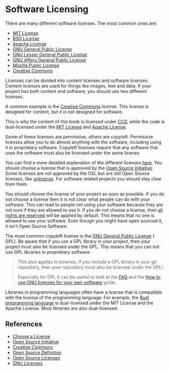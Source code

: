 # Software Licensing

There are many different software licenses. The most common ones are:

* [MIT License](https://opensource.org/licenses/MIT)
* [BSD License](https://opensource.org/licenses/BSD-3-Clause)
* [Apache License](https://www.apache.org/licenses/LICENSE-2.0)
* [GNU General Public License](https://www.gnu.org/licenses/gpl-3.0.en.html)
* [GNU Lesser General Public License](https://www.gnu.org/licenses/lgpl-3.0.en.html)
* [GNU Affero General Public License](https://www.gnu.org/licenses/agpl-3.0.en.html)
* [Mozilla Public License](https://www.mozilla.org/en-US/MPL/2.0/)
* [Creative Commons](https://creativecommons.org/licenses/)

Licenses can be divided into content licenses and software licenses. Content licenses are used for things like images,
text and data. If your project has both content and software, you should use two different licenses.

A common example is the [Creative Commons](https://creativecommons.org/licenses/) license. This license is designed for
content, but it is not designed for software.

This is why the content of this book is licensed under [CC0](https://creativecommons.org/publicdomain/zero/1.0/), while
the code is dual-licensed under the [MIT License](https://opensource.org/licenses/MIT)
and [Apache License](https://www.apache.org/licenses/LICENSE-2.0).

Some of these licenses are permissive, others are copyleft. Permissive licenses allow you to do almost anything with the
software, including using it in proprietary software. Copyleft licenses require that any software that uses the software
must also be licensed under the same license.

You can find a more detailed explanation of the different licenses [here](https://choosealicense.com/licenses/). You
should choose a license that is approved by the [Open Source Initiative](https://opensource.org/licenses/alphabetical).
Some licenses are not approved by the OSI, but are still Open Source licenses, like [unlicense](https://unlicense.org/).
For software related projects you should stay clear from them.

You should choose the license of your project as soon as possible. If you do not choose a license then it is not clear
what people can do with your software. This can lead to people not using your software because they are not sure if they
are allowed to use it. If you do not choose a license,
then [all rights are reserved](https://choosealicense.com/no-permission/) will be applied by default. This means that no
one is allowed to use your software. Even though you might have open sourced it, it isn't Open Source Software.

The most common copyleft license is the [GNU General Public License](https://www.gnu.org/licenses/gpl-3.0.en.html) (
GPL). Be aware that if you use a GPL library in your project, then your project must also be licensed under the GPL.
This means that you can not use GPL libraries in proprietary software.

> This also applies to binaries, if you include a GPL binary in your git repository, then your repository must also be
> licensed under the GPL!
>
> Especially for GPL it can be useful to look at the [FAQ](https://www.gnu.org/licenses/gpl-faq.en.html) and
> the [How to use GNU licenses for your own software](https://www.gnu.org/licenses/gpl-howto.en.html) guide.

Libraries in programming languages often have a license that is compatible with the license of the programming language.
For example, the [Rust programming language](https://www.rust-lang.org/) is dual-licensed under the MIT License and the
Apache License. Most libraries are also dual-licensed.

## References

* [Choose a License](https://choosealicense.com/)
* [Open Source Initiative](https://opensource.org/)
* [Creative Commons](https://creativecommons.org/)
* [Open Source Definition](https://opensource.org/osd)
* [Open Source Licenses](https://opensource.org/licenses/alphabetical)
* [GNU Licenses](https://www.gnu.org/licenses/license-list.en.html)
